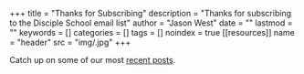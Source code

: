 +++
title = "Thanks for Subscribing"
description = "Thanks for subscribing to the Disciple School email list"
author = "Jason West"
date = ""
lastmod = ""
keywords = []
categories = []
tags = []
noindex = true
[[resources]]
  name = "header"
  src = "img/.jpg"
+++

Catch up on some of our most [recent posts](../../post/).

[comment]: # (Add "Here are some posts that other readers have really enjoyed:" when there are more posts)
